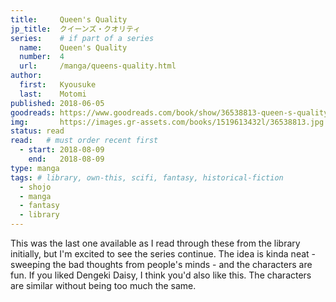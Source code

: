 ```yaml
---
title:     Queen's Quality
jp_title:  クイーンズ・クオリティ
series:    # if part of a series
  name:    Queen's Quality
  number:  4
  url:     /manga/queens-quality.html
author: 
  first:   Kyousuke 
  last:    Motomi
published: 2018-06-05
goodreads: https://www.goodreads.com/book/show/36538813-queen-s-quality-vol-4
img:       https://images.gr-assets.com/books/1519613432l/36538813.jpg
status: read
read:   # must order recent first
  - start: 2018-08-09  
    end:   2018-08-09 
type: manga
tags: # library, own-this, scifi, fantasy, historical-fiction
  - shojo
  - manga
  - fantasy
  - library
---
```


This was the last one available as I read through these from the library initially, but I'm excited to see the series continue. The idea is kinda neat - sweeping the bad thoughts from people's minds - and the characters are fun. If you liked Dengeki Daisy, I think you'd also like this. The characters are similar without being too much the same.
